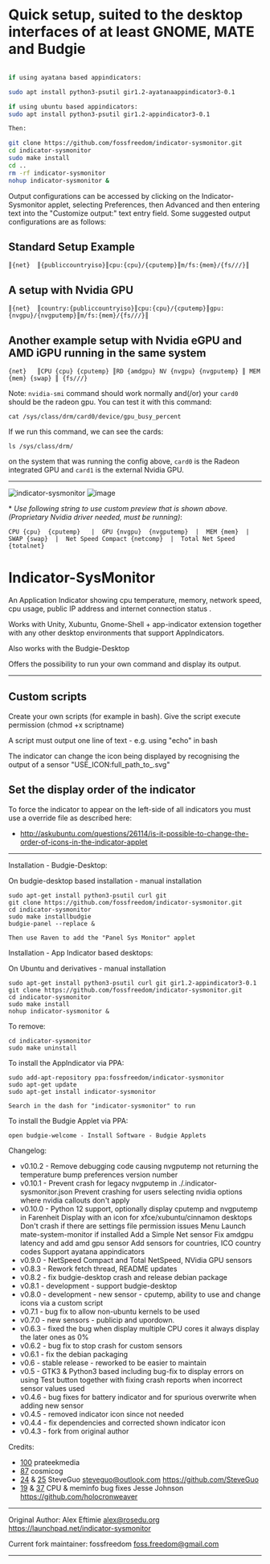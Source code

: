 # Quick setup, suited to the desktop interfaces of at least GNOME, MATE and Budgie

```Bash

if using ayatana based appindicators:

sudo apt install python3-psutil gir1.2-ayatanaappindicator3-0.1

if using ubuntu based appindicators:
sudo apt install python3-psutil gir1.2-appindicator3-0.1

Then:

git clone https://github.com/fossfreedom/indicator-sysmonitor.git
cd indicator-sysmonitor
sudo make install
cd ..
rm -rf indicator-sysmonitor
nohup indicator-sysmonitor &
```

Output configurations can be accessed by clicking on the Indicator-Sysmonitor applet, selecting Preferences, then Advanced and then entering text into the "Customize output:" text entry field. Some suggested output configurations are as follows:

## Standard Setup Example

```
║{net}	║{publiccountryiso}║cpu:{cpu}/{cputemp}║m/fs:{mem}/{fs///}║
```

## A setup with Nvidia GPU

```
║{net}	║country:{publiccountryiso}║cpu:{cpu}/{cputemp}║gpu:{nvgpu}/{nvgputemp}║m/fs:{mem}/{fs///}║
```
## Another example setup with Nvidia eGPU and AMD iGPU running in the same system
```
{net}	║CPU {cpu} {cputemp} ║RD {amdgpu} NV {nvgpu} {nvgputemp} ║ MEM {mem} {swap} ║ {fs///}
```
Note: `nvidia-smi` command should work normally and(/or) your `card0` should be the radeon gpu. You can test it with this command:
```
cat /sys/class/drm/card0/device/gpu_busy_percent
```
If we run this command, we can see the cards:
```
ls /sys/class/drm/
```
on the system that was running the config above, `card0` is the Radeon integrated GPU and `card1` is the external Nvidia GPU.

---

![indicator-sysmonitor](https://user-images.githubusercontent.com/9158844/37069705-90f272a2-21c5-11e8-806f-92b20cbf47ae.png)
![image](https://user-images.githubusercontent.com/41370460/98230824-9cfcfd80-1f81-11eb-9a68-2ac6e1c8adb9.png)


\* _Use following string to use custom preview that is shown above. (Proprietary Nvidia driver needed, must be running)_:

    CPU {cpu}  {cputemp}   |  GPU {nvgpu}  {nvgputemp}  |  MEM {mem}  |  SWAP {swap}  |  Net Speed Compact {netcomp}  |  Total Net Speed {totalnet}

Indicator-SysMonitor
===================
An Application Indicator showing cpu temperature, memory, network speed, cpu usage, public IP address and internet connection status .

Works with Unity, Xubuntu, Gnome-Shell + app-indicator extension together with any other desktop environments that support AppIndicators.

Also works with the Budgie-Desktop

Offers the possibility to run your own command and display its output.

----

## Custom scripts

Create your own scripts (for example in bash).  Give the script execute permission (chmod +x scriptname)

A script must output one line of text - e.g. using "echo" in bash

The indicator can change the icon being displayed by recognising the output of a sensor "USE_ICON:full_path_to_.svg"

## Set the display order of the indicator

To force the indicator to appear on the left-side of all indicators you must use a override file as described here:

 - http://askubuntu.com/questions/26114/is-it-possible-to-change-the-order-of-icons-in-the-indicator-applet

----

Installation - Budgie-Desktop:

On budgie-desktop based installation  - manual installation

    sudo apt-get install python3-psutil curl git
    git clone https://github.com/fossfreedom/indicator-sysmonitor.git
    cd indicator-sysmonitor
    sudo make installbudgie
    budgie-panel --replace &
    
    Then use Raven to add the "Panel Sys Monitor" applet

Installation - App Indicator based desktops:

On Ubuntu and derivatives - manual installation


    sudo apt-get install python3-psutil curl git gir1.2-appindicator3-0.1
    git clone https://github.com/fossfreedom/indicator-sysmonitor.git
    cd indicator-sysmonitor
    sudo make install
    nohup indicator-sysmonitor &
    
To remove:

    cd indicator-sysmonitor
    sudo make uninstall
        
To install the AppIndicator via PPA:

    sudo add-apt-repository ppa:fossfreedom/indicator-sysmonitor
    sudo apt-get update
    sudo apt-get install indicator-sysmonitor
    
    Search in the dash for "indicator-sysmonitor" to run

To install the Budgie Applet via PPA:

    open budgie-welcome - Install Software - Budgie Applets

Changelog:
 - v0.10.2 - Remove debugging code causing nvgputemp not returning the temperature
   bump preferences version number
 - v0.10.1 - Prevent crash for legacy nvgputemp in ./.indicator-sysmonitor.json
   Prevent crashing for users selecting nvidia options where nvidia callouts don't apply
 - v0.10.0 - Python 12 support, optionally display cputemp and nvgputemp in Farenheit
   Display with an icon for xfce/xubuntu/cinnamon desktops
   Don't crash if there are settings file permission issues
   Menu Launch mate-system-monitor if installed
   Add a Simple Net sensor
   Fix amdgpu latency and add amd gpu sensor
   Add sensors for countries, ICO country codes
   Support ayatana appindicators
 - v0.9.0 - NetSpeed Compact and Total NetSpeed, NVidia GPU sensors
 - v0.8.3 - Rework fetch thread, README updates
 - v0.8.2 - fix budgie-desktop crash and release debian package
 - v0.8.1 - development - support budgie-desktop
 - v0.8.0 - development - new sensor - cputemp, ability to use and change icons via a custom script
 - v0.7.1 - bug fix to allow non-ubuntu kernels to be used
 - v0.7.0 - new sensors - publicip and upordown.
 - v0.6.3 - fixed the bug when display multiple CPU cores it always display the later ones as 0%
 - v0.6.2 - bug fix to stop crash for custom sensors
 - v0.6.1 - fix the debian packaging
 - v0.6 - stable release - reworked to be easier to maintain
 - v0.5 - GTK3 & Python3 based including bug-fix to display errors on using Test button
     together with fixing crash reports when incorrect sensor values used
 - v0.4.6 - bug fixes for battery indicator and for spurious overwrite when adding new sensor
 - v0.4.5 - removed indicator icon since not needed
 - v0.4.4 - fix dependencies and corrected shown indicator icon
 - v0.4.3 - fork from original author
 
Credits:
 
 - [100](https://github.com/fossfreedom/indicator-sysmonitor/pull/100) prateekmedia
 - [87](https://github.com/fossfreedom/indicator-sysmonitor/pull/87) cosmicog
 - [24](https://github.com/fossfreedom/indicator-sysmonitor/pull/24) & [25](https://github.com/fossfreedom/indicator-sysmonitor/pull/25) SteveGuo <steveguo@outlook.com> https://github.com/SteveGuo
 - [19](https://github.com/fossfreedom/indicator-sysmonitor/pull/19) & [37](https://github.com/fossfreedom/indicator-sysmonitor/pull/37) CPU & meminfo bug fixes Jesse Johnson https://github.com/holocronweaver

----

Original Author: Alex Eftimie <alex@rosedu.org>
https://launchpad.net/indicator-sysmonitor

Current fork maintainer: fossfreedom <foss.freedom@gmail.com>

----
